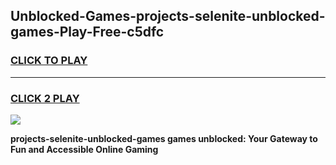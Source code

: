 
## Unblocked-Games-projects-selenite-unblocked-games-Play-Free-c5dfc
<h3>
<a href="https://premium76.site?title=projects-selenite-unblocked-games&ref=18A1">CLICK TO PLAY</a></h3>
<hr>

<h3>
<a href="https://premium76.site?title=projects-selenite-unblocked-games&ref=18A1">CLICK 2 PLAY</a>
  
</h3>

<a href="https://premium76.site?title=projects-selenite-unblocked-games&ref=18A1"><img src="https://clearcache.store/games.png"></a>


**projects-selenite-unblocked-games games unblocked: Your Gateway to Fun and Accessible Online Gaming**
